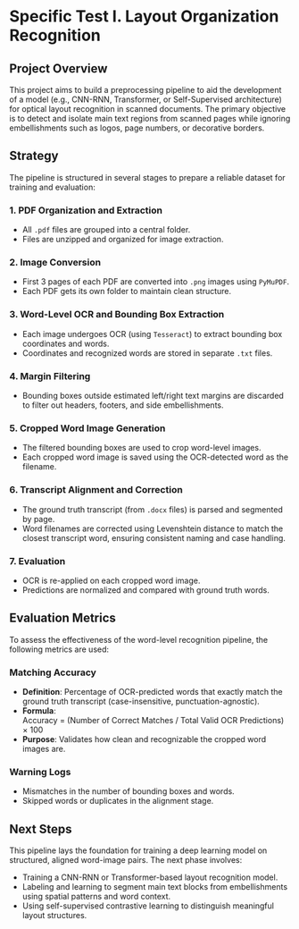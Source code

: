 # Specific Test I. Layout Organization Recognition

## Project Overview  
This project aims to build a preprocessing pipeline to aid the development of a model (e.g., CNN-RNN, Transformer, or Self-Supervised architecture) for optical layout recognition in scanned documents. The primary objective is to detect and isolate main text regions from scanned pages while ignoring embellishments such as logos, page numbers, or decorative borders.

## Strategy

The pipeline is structured in several stages to prepare a reliable dataset for training and evaluation:

### 1. PDF Organization and Extraction
- All `.pdf` files are grouped into a central folder.
- Files are unzipped and organized for image extraction.

### 2. Image Conversion
- First 3 pages of each PDF are converted into `.png` images using `PyMuPDF`.
- Each PDF gets its own folder to maintain clean structure.

### 3. Word-Level OCR and Bounding Box Extraction
- Each image undergoes OCR (using `Tesseract`) to extract bounding box coordinates and words.
- Coordinates and recognized words are stored in separate `.txt` files.

### 4. Margin Filtering
- Bounding boxes outside estimated left/right text margins are discarded to filter out headers, footers, and side embellishments.

### 5. Cropped Word Image Generation
- The filtered bounding boxes are used to crop word-level images.
- Each cropped word image is saved using the OCR-detected word as the filename.

### 6. Transcript Alignment and Correction
- The ground truth transcript (from `.docx` files) is parsed and segmented by page.
- Word filenames are corrected using Levenshtein distance to match the closest transcript word, ensuring consistent naming and case handling.

### 7. Evaluation
- OCR is re-applied on each cropped word image.
- Predictions are normalized and compared with ground truth words.

## Evaluation Metrics

To assess the effectiveness of the word-level recognition pipeline, the following metrics are used:

### Matching Accuracy
- **Definition**: Percentage of OCR-predicted words that exactly match the ground truth transcript (case-insensitive, punctuation-agnostic).
- **Formula**:  
  Accuracy = (Number of Correct Matches / Total Valid OCR Predictions) × 100
- **Purpose**: Validates how clean and recognizable the cropped word images are.

### Warning Logs
- Mismatches in the number of bounding boxes and words.
- Skipped words or duplicates in the alignment stage.

## Next Steps

This pipeline lays the foundation for training a deep learning model on structured, aligned word-image pairs. The next phase involves:
- Training a CNN-RNN or Transformer-based layout recognition model.
- Labeling and learning to segment main text blocks from embellishments using spatial patterns and word context.
- Using self-supervised contrastive learning to distinguish meaningful layout structures.

